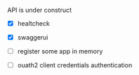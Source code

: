 API is under construct

- [x] healtcheck  
- [x] swaggerui  
- [ ] register some app in memory  
- [ ] ouath2 client credentials authentication  
  
